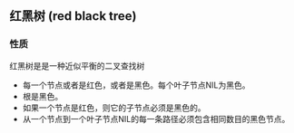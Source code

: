 ## 红黑树 (red black tree)

### 性质
红黑树是是一种近似平衡的二叉查找树
* 每一个节点或者是红色，或者是黑色。每个叶子节点NIL为黑色。
* 根是黑色。
* 如果一个节点是红色，则它的子节点必须是黑色的。
* 从一个节点到一个叶子节点NIL的每一条路径必须包含相同数目的黑色节点。
